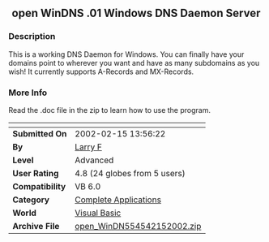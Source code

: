 ﻿<div align="center">

## open WinDNS \.01 Windows DNS Daemon Server


</div>

### Description

This is a working DNS Daemon for Windows. You can finally have your domains point to wherever you want and have as many subdomains as you wish! It currently supports A-Records and MX-Records.
 
### More Info
 
Read the .doc file in the zip to learn how to use the program.


<span>             |<span>
---                |---
**Submitted On**   |2002-02-15 13:56:22
**By**             |[Larry F](https://github.com/Planet-Source-Code/PSCIndex/blob/master/ByAuthor/larry-f.md)
**Level**          |Advanced
**User Rating**    |4.8 (24 globes from 5 users)
**Compatibility**  |VB 6\.0
**Category**       |[Complete Applications](https://github.com/Planet-Source-Code/PSCIndex/blob/master/ByCategory/complete-applications__1-27.md)
**World**          |[Visual Basic](https://github.com/Planet-Source-Code/PSCIndex/blob/master/ByWorld/visual-basic.md)
**Archive File**   |[open\_WinDN554542152002\.zip](https://github.com/Planet-Source-Code/larry-f-open-windns-01-windows-dns-daemon-server__1-31836/archive/master.zip)








